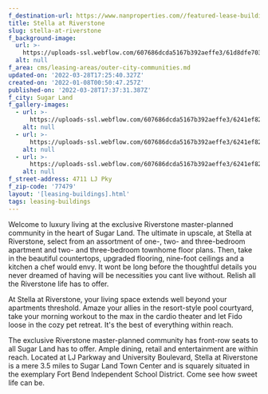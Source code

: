 ```yaml
---
f_destination-url: https://www.nanproperties.com//featured-lease-buildings/stella-at-riverstone
title: Stella at Riverstone
slug: stella-at-riverstone
f_background-image:
  url: >-
    https://uploads-ssl.webflow.com/607686dcda5167b392aeffe3/61d8dfe703979d3de0858a5f_Stella-at-Riverstone_035_v1-1030x585.jpeg
  alt: null
f_area: cms/leasing-areas/outer-city-communities.md
updated-on: '2022-03-28T17:25:40.327Z'
created-on: '2022-01-08T00:50:47.257Z'
published-on: '2022-03-28T17:37:31.387Z'
f_city: Sugar Land
f_gallery-images:
  - url: >-
      https://uploads-ssl.webflow.com/607686dcda5167b392aeffe3/6241ef822e888e802b2692c8_Stella-at-Riverstone-3.jpeg
    alt: null
  - url: >-
      https://uploads-ssl.webflow.com/607686dcda5167b392aeffe3/6241ef82ad1a5bba780147ca_Stella-at-Riverstone-2.jpeg
    alt: null
  - url: >-
      https://uploads-ssl.webflow.com/607686dcda5167b392aeffe3/6241ef82ddcb26ac1de3576c_Stella-at-Riverstone_035_v1-1030x585.jpeg
    alt: null
f_street-address: 4711 LJ Pky
f_zip-code: '77479'
layout: '[leasing-buildings].html'
tags: leasing-buildings
---
```


Welcome to luxury living at the exclusive Riverstone master-planned community in the heart of Sugar Land. The ultimate in upscale, at Stella at Riverstone, select from an assortment of one-, two- and three-bedroom apartment and two- and three-bedroom townhome floor plans. Then, take in the beautiful countertops, upgraded flooring, nine-foot ceilings and a kitchen a chef would envy. It wont be long before the thoughtful details you never dreamed of having will be necessities you cant live without. Relish all the Riverstone life has to offer.

At Stella at Riverstone, your living space extends well beyond your apartments threshold. Amaze your allies in the resort-style pool courtyard, take your morning workout to the max in the cardio theater and let Fido loose in the cozy pet retreat. It's the best of everything within reach.

The exclusive Riverstone master-planned community has front-row seats to all Sugar Land has to offer. Ample dining, retail and entertainment are within reach. Located at LJ Parkway and University Boulevard, Stella at Riverstone is a mere 3.5 miles to Sugar Land Town Center and is squarely situated in the exemplary Fort Bend Independent School District. Come see how sweet life can be.
